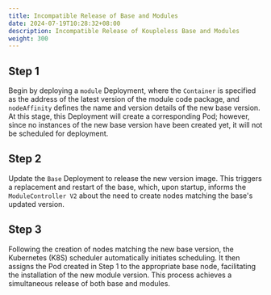 ```yaml
---
title: Incompatible Release of Base and Modules
date: 2024-07-19T10:28:32+08:00
description: Incompatible Release of Koupleless Base and Modules
weight: 300
---
```


## Step 1
Begin by deploying a `module` Deployment, where the `Container` is specified as the address of the latest version of the module code package, and `nodeAffinity` defines the name and version details of the new base version.
At this stage, this Deployment will create a corresponding Pod; however, since no instances of the new base version have been created yet, it will not be scheduled for deployment.

## Step 2
Update the `Base` Deployment to release the new version image. This triggers a replacement and restart of the base, which, upon startup, informs the `ModuleController V2` about the need to create nodes matching the base's updated version.

## Step 3
Following the creation of nodes matching the new base version, the Kubernetes (K8S) scheduler automatically initiates scheduling. It then assigns the Pod created in Step 1 to the appropriate base node, facilitating the installation of the new module version. This process achieves a simultaneous release of both base and modules.
<br/>
<br/>